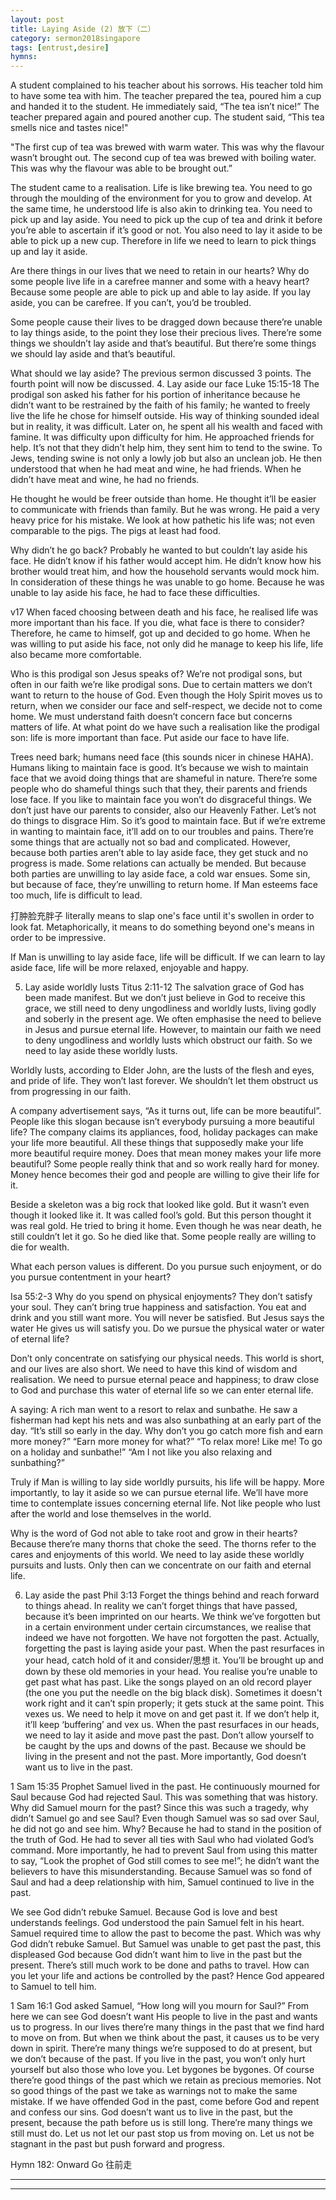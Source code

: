 ```yaml
---
layout: post
title: Laying Aside (2) 放下（二）
category: sermon2018singapore
tags: [entrust,desire]
hymns:
---
```


A student complained to his teacher about his sorrows. His teacher told him to have some tea with him. The teacher prepared the tea, poured him a cup and handed it to the student. He immediately said, “The tea isn’t nice!” The teacher prepared again and poured another cup. The student said, “This tea smells nice and tastes nice!" 

"The first cup of tea was brewed with warm water. This was why the flavour wasn’t brought out. The second cup of tea was brewed with boiling water. This was why the flavour was able to be brought out.”

The student came to a realisation. Life is like brewing tea. You need to go through the moulding of the environment for you to grow and develop. At the same time, he understood life is also akin to drinking tea. You need to pick up and lay aside. You need to pick up the cup of tea and drink it before you’re able to ascertain if it’s good or not. You also need to lay it aside to be able to pick up a new cup. Therefore in life we need to learn to pick things up and lay it aside. 

Are there things in our lives that we need to retain in our hearts? Why do some people live life in a carefree manner and some with a heavy heart? Because some people are able to pick up and able to lay aside. If you lay aside, you can be carefree. If you can’t, you’d be troubled. 

Some people cause their lives to be dragged down because there’re unable to lay things aside, to the point they lose their precious lives. There’re some things we shouldn’t lay aside and that’s beautiful. But there’re some things we should lay aside and that’s beautiful. 

What should we lay aside? The previous sermon discussed 3 points. The fourth point will now be discussed.
4. Lay aside our face
Luke 15:15-18
The prodigal son asked his father for his portion of inheritance because he didn’t want to be restrained by the faith of his family; he wanted to freely live the life he chose for himself outside. His way of thinking sounded ideal but in reality, it was difficult. Later on, he spent all his wealth and faced with famine. It was difficulty upon difficulty for him. He approached friends for help. It’s not that they didn’t help him, they sent him to tend to the swine. To Jews, tending swine is not only a lowly job but also an unclean job. He then understood that when he had meat and wine, he had friends. When he didn’t have meat and wine, he had no friends. 

He thought he would be freer outside than home. He thought it’ll be easier to communicate with friends than family. But he was wrong. He paid a very heavy price for his mistake. We look at how pathetic his life was; not even comparable to the pigs. The pigs at least had food.

Why didn’t he go back? Probably he wanted to but couldn’t lay aside his face. He didn’t know if his father would accept him. He didn’t know how his brother would treat him, and how the household servants would mock him. In consideration of these things he was unable to go home. Because he was unable to lay aside his face, he had to face these difficulties. 

v17 When faced choosing between death and his face, he realised life was more important than his face. If you die, what face is there to consider? Therefore, he came to himself, got up and decided to go home. When he was willing to put aside his face, not only did he manage to keep his life, life also became more comfortable. 

Who is this prodigal son Jesus speaks of? We’re not prodigal sons, but often in our faith we’re like prodigal sons. Due to certain matters we don’t want to return to the house of God. Even though the Holy Spirit moves us to return, when we consider our face and self-respect, we decide not to come home. We must understand faith doesn’t concern face but concerns matters of life. At what point do we have such a realisation like the prodigal son: life is more important than face. Put aside our face to have life.

Trees need bark; humans need face (this sounds nicer in chinese HAHA). Humans liking to maintain face is good. It’s because we wish to maintain face that we avoid doing things that are shameful in nature. There’re some people who do shameful things such that they, their parents and friends lose face. If you like to maintain face you won’t do disgraceful things. We don’t just have our parents to consider, also our Heavenly Father. Let’s not do things to disgrace Him. So it’s good to maintain face. But if we’re extreme in wanting to maintain face, it’ll add on to our troubles and pains. There’re some things that are actually not so bad and complicated. However, because both parties aren’t able to lay aside face, they get stuck and no progress is made. Some relations can actually be mended. But because both parties are unwilling to lay aside face, a cold war ensues. Some sin, but because of face, they’re unwilling to return home. If Man esteems face too much, life is difficult to lead. 

打肿脸充胖子 literally means to slap one's face until it's swollen in order to look fat. Metaphorically, it means to do something beyond one's means in order to be impressive.

If Man is unwilling to lay aside face, life will be difficult. If we can learn to lay aside face, life will be more relaxed, enjoyable and happy. 

5. Lay aside worldly lusts
Titus 2:11-12
The salvation grace of God has been made manifest. But we don’t just believe in God to receive this grace, we still need to deny ungodliness and worldly lusts, living godly and soberly in the present age. We often emphasise the need to believe in Jesus and pursue eternal life. However, to maintain our faith we need to deny ungodliness and worldly lusts which obstruct our faith. So we need to lay aside these worldly lusts. 

Worldly lusts, according to Elder John, are the lusts of the flesh and eyes, and pride of life. They won’t last forever. We shouldn’t let them obstruct us from progressing in our faith. 

A company advertisement says, “As it turns out, life can be more beautiful”. People like this slogan because isn’t everybody pursuing a more beautiful life? The company claims its appliances, food, holiday packages can make your life more beautiful. All these things that supposedly make your life more beautiful require money. Does that mean money makes your life more beautiful? Some people really think that and so work really hard for money. Money hence becomes their god and people are willing to give their life for it. 

Beside a skeleton was a big rock that looked like gold. But it wasn’t even though it looked like it. It was called fool’s gold. But this person thought it was real gold. He tried to bring it home. Even though he was near death, he still couldn’t let it go. So he died like that. Some people really are willing to die for wealth.

What each person values is different. Do you pursue such enjoyment, or do you pursue contentment in your heart?

Isa 55:2-3
Why do you spend on physical enjoyments? They don’t satisfy your soul. They can’t bring true happiness and satisfaction. You eat and drink and you still want more. You will never be satisfied. But Jesus says the water He gives us will satisfy you. Do we pursue the physical water or water of eternal life?

Don’t only concentrate on satisfying our physical needs. This world is short, and our lives are also short. We need to have this kind of wisdom and realisation. We need to pursue eternal peace and happiness; to draw close to God and purchase this water of eternal life so we can enter eternal life. 

A saying:
A rich man went to a resort to relax and sunbathe. He saw a fisherman had kept his nets and was also sunbathing at an early part of the day. 
“It’s still so early in the day. Why don’t you go catch more fish and earn more money?”
“Earn more money for what?”
“To relax more! Like me! To go on a holiday and sunbathe!”
“Am I not like you also relaxing and sunbathing?”

Truly if Man is willing to lay side worldly pursuits, his life will be happy. More importantly, to lay it aside so we can pursue eternal life. We’ll have more time to contemplate issues concerning eternal life. Not like people who lust after the world and lose themselves in the world. 

Why is the word of God not able to take root and grow in their hearts? Because there’re many thorns that choke the seed. The thorns refer to the cares and enjoyments of this world. We need to lay aside these worldly pursuits and lusts. Only then can we concentrate on our faith and eternal life. 

6. Lay aside the past
Phil 3:13
Forget the things behind and reach forward to things ahead. In reality we can’t forget things that have passed, because it’s been imprinted on our hearts. We think we’ve forgotten but in a certain environment under certain circumstances, we realise that indeed we have not forgotten. We have not forgotten the past. Actually, forgetting the past is laying aside your past. When the past resurfaces in your head, catch hold of it and consider/思想 it. You’ll be brought up and down by these old memories in your head. You realise you’re unable to get past what has past. Like the songs played on an old record player (the one you put the needle on the big black disk). Sometimes it doesn't work right and it can’t spin properly; it gets stuck at the same point. This vexes us. We need to help it move on and get past it. If we don’t help it, it’ll keep ‘buffering’ and vex us. When the past resurfaces in our heads, we need to lay it aside and move past the past. Don’t allow yourself to be caught by the ups and downs of the past. Because we should be living in the present and not the past. More importantly, God doesn’t want us to live in the past. 

1 Sam 15:35
Prophet Samuel lived in the past. He continuously mourned for Saul because God had rejected Saul. This was something that was history. Why did Samuel mourn for the past? Since this was such a tragedy, why didn’t Samuel go and see Saul? Even though Samuel was so sad over Saul, he did not go and see him. Why? Because he had to stand in the position of the truth of God. He had to sever all ties with Saul who had violated God’s command. More importantly, he had to prevent Saul from using this matter to say, “Look the prophet of God still comes to see me!”; he didn’t want the believers to have this misunderstanding. Because Samuel was so fond of Saul and had a deep relationship with him, Samuel continued to live in the past. 

We see God didn’t rebuke Samuel. Because God is love and best understands feelings. God understood the pain Samuel felt in his heart. Samuel required time to allow the past to become the past. Which was why God didn’t rebuke Samuel. But Samuel was unable to get past the past, this displeased God because God didn’t want him to live in the past but the present. There’s still much work to be done and paths to travel. How can you let your life and actions be controlled by the past? Hence God appeared to Samuel to tell him. 

1 Sam 16:1
God asked Samuel, “How long will you mourn for Saul?” 
From here we can see God doesn’t want His people to live in the past and wants us to progress. In our lives there’re many things in the past that we find hard to move on from. But when we think about the past, it causes us to be very down in spirit. There’re many things we’re supposed to do at present, but we don’t because of the past. If you live in the past, you won’t only hurt yourself but also those who love you. Let bygones be bygones. Of course there’re good things of the past which we retain as precious memories. Not so good things of the past we take as warnings not to make the same mistake. If we have offended God in the past, come before God and repent and confess our sins. God doesn’t want us to live in the past, but the present, because the path before us is still long. There’re many things we still must do. Let us not let our past stop us from moving on. Let us not be stagnant in the past but push forward and progress.   

Hymn 182: Onward Go 往前走



----
****
